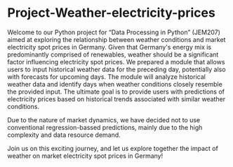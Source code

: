 # Project-Weather-electricity-prices
Welcome to our Python project for “Data Processing in Python” (JEM207) aimed at exploring the relationship between weather conditions and market electricity spot prices in Germany. Given that Germany's energy mix is predominantly comprised of renewables, weather should be a significant factor influencing electricity spot prices. We prepared a module that allows users to input historical weather data for the preceding day, potentially also with forecasts for upcoming days. The module will analyze historical weather data and identify days when weather conditions closely resemble the provided input. The ultimate goal is to provide users with predictions of electricity prices based on historical trends associated with similar weather conditions.

Due to the nature of market dynamics, we have decided not to use conventional regression-bassed predictions, mainly due to the high complexity and data resource demand. 

Join us on this exciting journey, and let us explore together the impact of weather on market electricity spot prices in Germany!

